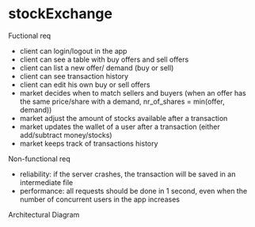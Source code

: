 # stockExchange
Fuctional req
 - client can login/logout in the app 
 - client can see a table with buy offers and sell offers
 - client can list a new offer/ demand (buy or sell)
 - client can see transaction history
 - client can edit his own buy or sell offers
 - market decides when to match sellers and buyers (when an offer has the same price/share with a demand, nr_of_shares = min(offer, demand)) 
 - market adjust the amount of stocks available after a transaction
 - market updates the wallet of a user after a transaction (either add/subtract money/stocks)
 - market keeps track of transactions history
 
Non-functional req
  - reliability: if the server crashes, the transaction will be saved in an intermediate file
  - performance: all requests should be done in 1 second, even when the number of concurrent users in the app increases
  
Architectural Diagram


 
